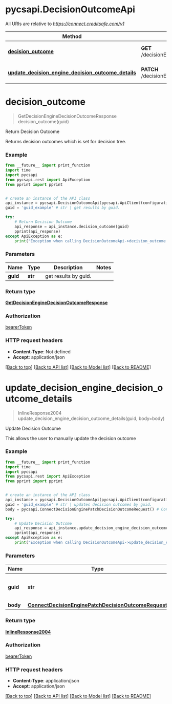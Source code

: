 # pycsapi.DecisionOutcomeApi

All URIs are relative to *https://connect.creditsafe.com/v1*

Method | HTTP request | Description
------------- | ------------- | -------------
[**decision_outcome**](DecisionOutcomeApi.md#decision_outcome) | **GET** /decisionEngine/decisionOutcome/{guid} | Return Decision Outcome
[**update_decision_engine_decision_outcome_details**](DecisionOutcomeApi.md#update_decision_engine_decision_outcome_details) | **PATCH** /decisionEngine/decisionOutcome/{guid} | Update Decision Outcome

# **decision_outcome**
> GetDecisionEngineDecisionOutcomeResponse decision_outcome(guid)

Return Decision Outcome

Returns decision outcomes which is set for decision tree.

### Example
```python
from __future__ import print_function
import time
import pycsapi
from pycsapi.rest import ApiException
from pprint import pprint


# create an instance of the API class
api_instance = pycsapi.DecisionOutcomeApi(pycsapi.ApiClient(configuration))
guid = 'guid_example' # str | get results by guid.

try:
    # Return Decision Outcome
    api_response = api_instance.decision_outcome(guid)
    pprint(api_response)
except ApiException as e:
    print("Exception when calling DecisionOutcomeApi->decision_outcome: %s\n" % e)
```

### Parameters

Name | Type | Description  | Notes
------------- | ------------- | ------------- | -------------
 **guid** | **str**| get results by guid. | 

### Return type

[**GetDecisionEngineDecisionOutcomeResponse**](GetDecisionEngineDecisionOutcomeResponse.md)

### Authorization

[bearerToken](../README.md#bearerToken)

### HTTP request headers

 - **Content-Type**: Not defined
 - **Accept**: application/json

[[Back to top]](#) [[Back to API list]](../README.md#documentation-for-api-endpoints) [[Back to Model list]](../README.md#documentation-for-models) [[Back to README]](../README.md)

# **update_decision_engine_decision_outcome_details**
> InlineResponse2004 update_decision_engine_decision_outcome_details(guid, body=body)

Update Decision Outcome

This allows the user to manually update the decision outcome

### Example
```python
from __future__ import print_function
import time
import pycsapi
from pycsapi.rest import ApiException
from pprint import pprint


# create an instance of the API class
api_instance = pycsapi.DecisionOutcomeApi(pycsapi.ApiClient(configuration))
guid = 'guid_example' # str | updates decision outcomes by guid.
body = pycsapi.ConnectDecisionEnginePatchDecisionOutcomeRequest() # ConnectDecisionEnginePatchDecisionOutcomeRequest |  (optional)

try:
    # Update Decision Outcome
    api_response = api_instance.update_decision_engine_decision_outcome_details(guid, body=body)
    pprint(api_response)
except ApiException as e:
    print("Exception when calling DecisionOutcomeApi->update_decision_engine_decision_outcome_details: %s\n" % e)
```

### Parameters

Name | Type | Description  | Notes
------------- | ------------- | ------------- | -------------
 **guid** | **str**| updates decision outcomes by guid. | 
 **body** | [**ConnectDecisionEnginePatchDecisionOutcomeRequest**](ConnectDecisionEnginePatchDecisionOutcomeRequest.md)|  | [optional] 

### Return type

[**InlineResponse2004**](InlineResponse2004.md)

### Authorization

[bearerToken](../README.md#bearerToken)

### HTTP request headers

 - **Content-Type**: application/json
 - **Accept**: application/json

[[Back to top]](#) [[Back to API list]](../README.md#documentation-for-api-endpoints) [[Back to Model list]](../README.md#documentation-for-models) [[Back to README]](../README.md)

